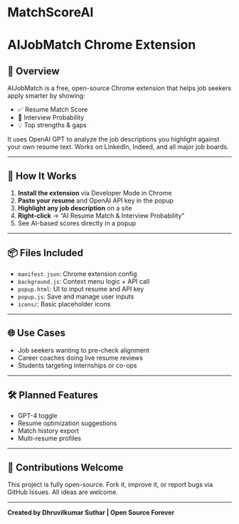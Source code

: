 # MatchScoreAI
# AIJobMatch Chrome Extension

## 📌 Overview
AIJobMatch is a free, open-source Chrome extension that helps job seekers apply smarter by showing:

- ✅ Resume Match Score
- 🎯 Interview Probability
- 💡 Top strengths & gaps

It uses OpenAI GPT to analyze the job descriptions you highlight against your own resume text. Works on LinkedIn, Indeed, and all major job boards.

---

## 🚀 How It Works

1. **Install the extension** via Developer Mode in Chrome
2. **Paste your resume** and OpenAI API key in the popup
3. **Highlight any job description** on a site
4. **Right-click** → “AI Resume Match & Interview Probability”
5. See AI-based scores directly in a popup

---

## 📦 Files Included
- `manifest.json`: Chrome extension config
- `background.js`: Context menu logic + API call
- `popup.html`: UI to input resume and API key
- `popup.js`: Save and manage user inputs
- `icons/`: Basic placeholder icons

---

## 🌐 Use Cases
- Job seekers wanting to pre-check alignment
- Career coaches doing live resume reviews
- Students targeting internships or co-ops

---

## 🛠️ Planned Features
- GPT-4 toggle
- Resume optimization suggestions
- Match history export
- Multi-resume profiles

---

## 🤝 Contributions Welcome
This project is fully open-source. Fork it, improve it, or report bugs via GitHub Issues. All ideas are welcome.

---

**Created by Dhruvilkumar Suthar | Open Source Forever**
